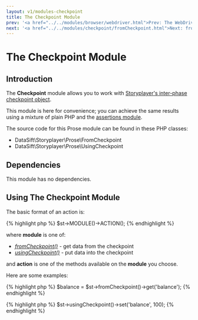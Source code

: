 ```yaml
---
layout: v1/modules-checkpoint
title: The Checkpoint Module
prev: '<a href="../../modules/browser/webdriver.html">Prev: The WebDriver Library</a>'
next: '<a href="../../modules/checkpoint/fromCheckpoint.html">Next: fromCheckpoint()</a>'
---
```


# The Checkpoint Module

## Introduction

The __Checkpoint__ module allows you to work with [Storyplayer's inter-phase checkpoint object](../../stories/the-checkpoint.html).

This module is here for convenience; you can achieve the same results using a mixture of plain PHP and the [assertions module](../assertions/index.html).

The source code for this Prose module can be found in these PHP classes:

* DataSift\Storyplayer\Prose\FromCheckpoint
* DataSift\Storyplayer\Prose\UsingCheckpoint

## Dependencies

This module has no dependencies.

## Using The Checkpoint Module

The basic format of an action is:

{% highlight php %}
$st->MODULE()->ACTION();
{% endhighlight %}

where __module__ is one of:

* _[fromCheckpoint()](fromCheckpoint.html)_ - get data from the checkpoint
* _[usingCheckpoint()](usingCheckpoint.html)_ - put data into the checkpoint

and __action__ is one of the methods available on the __module__ you choose.

Here are some examples:

{% highlight php %}
$balance = $st->fromCheckpoint()->get('balance');
{% endhighlight %}

{% highlight php %}
$st->usingCheckpoint()->set('balance', 100);
{% endhighlight %}